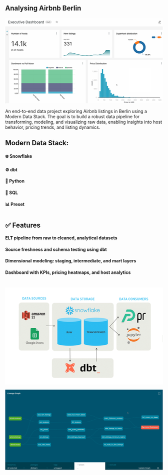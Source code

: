 ## Analysing Airbnb Berlin 

![preset_dashboard](docs/preset_dashboard.png)

An end-to-end data project exploring Airbnb listings in Berlin using a Modern Data Stack. The goal is to build a robust data pipeline for transforming, modeling, and visualizing raw data, enabling insights into host behavior, pricing trends, and listing dynamics.

## Modern Data Stack: 

#### ❄️ Snowflake
#### ⚙️ dbt
#### 🐍 Python
#### 🧱 SQL
#### 📊 Preset
#

## ✅ Features

#### ELT pipeline from raw to cleaned, analytical datasets
#### Source freshness and schema testing using dbt
#### Dimensional modeling: staging, intermediate, and mart layers
#### Dashboard with KPIs, pricing heatmaps, and host analytics
#

![architecture](docs/architecture.png)

![lineage_graph](docs/lineage_graph.png)